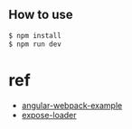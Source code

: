 ## How to use

```bash
$ npm install
$ npm run dev
```

# ref

- [angular-webpack-example](https://github.com/justqyx/angular-webpack-example)
- [expose-loader](https://github.com/webpack/expose-loader)
